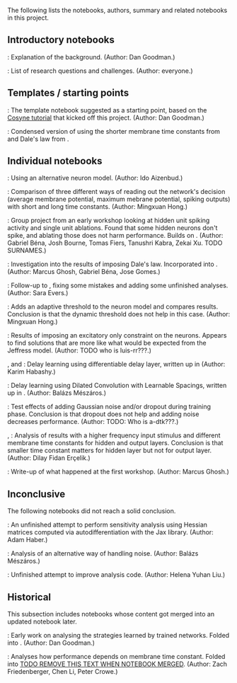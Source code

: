 The following lists the notebooks, authors, summary and related notebooks in this project.

## Introductory notebooks

[](../research/1-Background.md)
    : Explanation of the background. (Author: Dan Goodman.)

[](../research/2-Questions.md)
    : List of research questions and challenges. (Author: everyone.)

## Templates / starting points

[](../research/3-Starting-Notebook.ipynb)
    : The template notebook suggested as a starting point, based on the [Cosyne tutorial](https://neural-reckoning.github.io/cosyne-tutorial-2022/) that kicked off this project. (Author: Dan Goodman.)

[](../research/4-Quick_Start.ipynb)
    : Condensed version of [](../research/3-Starting-Notebook.ipynb) using the shorter membrane time constants from [](../research/Optimizing-Membrane-Time-Constant.ipynb) and Dale's law from [](../research/Dales_law.ipynb).

## Individual notebooks

[](../research/Alt-Filter-and-Fire_Neuron_Model_SNN.ipynb)
    : Using an alternative neuron model. (Author: Ido Aizenbud.)

[](../research/Altering_output_neurons.ipynb)
    : Comparison of three different ways of reading out the network's decision (average membrane potential, maximum mebrane potential, spiking outputs) with short and long time constants. (Author: Mingxuan Hong.)

[](../research/Analysing-Trained-Networks-Part2.ipynb)
    : Group project from an early workshop looking at hidden unit spiking activity and single unit ablations. Found that some hidden neurons don't spike, and ablating those does not harm performance. Builds on [](../research/Analysing-Trained-Networks.ipynb). (Author: Gabriel Béna, Josh Bourne, Tomas Fiers, Tanushri Kabra, Zekai Xu. TODO SURNAMES.)

[](../research/Dales_law.ipynb)
    : Investigation into the results of imposing Dale's law. Incorporated into [](../research/4-Quick_Start.ipynb). (Author: Marcus Ghosh, Gabriel Béna, Jose Gomes.)

[](../research/IE-neuron-distribution.ipynb)
    : Follow-up to [](../research/Dales_law.ipynb), fixing some mistakes and adding some unfinished analyses. (Author: Sara Evers.)

[](../research/Dynamic_threshold.ipynb)
    : Adds an adaptive threshold to the neuron model and compares results. Conclusion is that the dynamic threshold does not help in this case. (Author: Mingxuan Hong.)

[](../research/Excitatory-only-localisation.ipynb)
    : Results of imposing an excitatory only constraint on the neurons. Appears to find solutions that are more like what would be expected from the Jeffress model. (Author: TODO who is luis-rr???.)

[](../research/Learning_delays.ipynb), [](../research/Learning_delays_major_edit2.ipynb) and [](../research/Solving_problem_with_delay_learning.ipynb)
    : Delay learning using differentiable delay layer, written up in [](#learning-delays) (Author: Karim Habashy.)

[](../research/Quick_Start_Delay_DCLS.ipynb)
    : Delay learning using Dilated Convolution with Learnable Spacings, written up in [](#learning-delays). (Author: Balázs Mészáros.)

[](../research/Noise_robustness.ipynb)
    : Test effects of adding Gaussian noise and/or dropout during training phase. Conclusion is that dropout does not help and adding noise decreases performance. (Author: TODO: Who is a-dtk???.)

[](../research/Quick_Start_250HzClassification.ipynb), [](../research/Quick_Start_250HzClassification_CleanVersion.ipynb)
    : Analysis of results with a higher frequency input stimulus and different membrane time constants for hidden and output layers. Conclusion is that smaller time constant matters for hidden layer but not for output layer. (Author: Dilay Fidan Erçelik.)

[](../research/Workshop_1_Write_Up.md)
    : Write-up of what happened at the first workshop. (Author: Marcus Ghosh.)

## Inconclusive

The following notebooks did not reach a solid conclusion.

[](../research/Compute-hessians-jax-version.ipynb)
    : An unfinished attempt to perform sensitivity analysis using Hessian matrices computed via autodifferentiation with the Jax library. (Author: Adam Haber.)

[](../research/Quick_Start_random.ipynb)
    : Analysis of an alternative way of handling noise. (Author: Balázs Mészáros.)

[](../research/SNN_sound_W1W2_threshold_plot.ipynb)
    : Unfinished attempt to improve analysis code. (Author: Helena Yuhan Liu.)

## Historical

This subsection includes notebooks whose content got merged into an updated notebook later.

[](../research/Analysing-Trained-Networks.ipynb)
    : Early work on analysing the strategies learned by trained networks. Folded into [](../research/Analysing-Trained-Networks-Part2.ipynb). (Author: Dan Goodman.)

[](../research/Optimizing-Membrane-Time-Constant.ipynb)
    : Analyses how performance depends on membrane time constant. Folded into [TODO REMOVE THIS TEXT WHEN NOTEBOOK MERGED](../research/time-constant-solutions.ipynb). (Author: Zach Friedenberger, Chen Li, Peter Crowe.)
